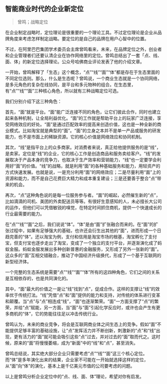 ## 智能商业时代的企业新定位
> 曾鸣；战略定位

在企业制定战略时，定位理论是很重要的一个理论工具。不过定位理论是企业从品牌角度来考虑怎样制定战略。要定位的是自己的品牌在用户心智中的位置。

不过，在阿里巴巴集团学术委员会主席曾鸣看来，未来，在品牌定位之外，创业者和企业管理者们还要认清企业在协作网络里的定位。曾鸣总结出了一套「点、线、面、体」的新定位选择理论。公众号哈佛商业评论发表了他的介绍文章。

一开始，曾鸣解释了「生态」这个概念，“点”“线”“面”“体”都是存在于生态里面的不同定位选则。那么，什么是生态呢？曾鸣说，一个商业生态就是一个协同网络，是多元角色的复杂在线协同，是平台和多元物种的组合。在生态里，有“点”“线”“面”三种核心角色，所以就有三种战略定位可选。

我们分别介绍下这三种角色：

首先，“面”就是平台。“面”能广泛连接不同的角色，让它们彼此合作，同时也建立起来各种机制，让全局利益优化。“面”的工作就是帮助平台上的玩家广泛连接，享受网络效应的好处。“面”是通过匹配效率的提高来创造价值，这也是一种全新的商业模式。比如淘宝就是典型的“面”。“面”的立身之本并不是单一产品或服务的研发能力，也不是市面上的稀缺资源。它的核心价值是网络效应和协同机制。

其次，“线”是指平台上的众多商家。对消费者来说，真正给他提供服务的是“线”，是卖家。定位是“线”的企业，它的核心工作是创造商品和服务卖给客户。“线”的发展取决于产品本身的竞争力，也取决于生产效率和营销能力，“线”也一定要学会利用好“面”的价值。“线”的战略，就是利用“面”的各种基础服务和能力，用轻资产的方式快速发展。也就是说，一是充分利用“面”的网络效应；二是尽量利用“面”上的资源和能力，而不是自己花费巨大精力和成本重复建设；三是还要善于整合“点”带来的机会。

再次，“点”这种角色说的是每一位服务参与者。“面”的崛起，必然催生新的“点”，比如滴滴的司机、美团的外卖配送员等等。有很好生意感知的人，未必擅长大公司的运作，但他们可以凭借敏锐的嗅觉，在特定时间抓住商机，提供一个快速成长的行业最需要的能力。

在“点”“线”“面”之后，我们说说“体”。“体”是由“面”扩张融合而来的。在“面”的扩张过程中，如果有足够强大的基础，也许还会衍生出其他的“面”，进而形成一个日趋完善的“体”。还以淘宝为例，支付和信用是淘宝市场的根基，淘宝孵化了支付宝，但支付宝也逐步走出了淘宝，变成了一个独立的支付平台，并逐渐演化成了蚂蚁金服。蚂蚁金服发展出多种创新普惠的金融服务，又形成了另外一张新的“面”。这众多的“面”互相交错融合，推动了中国经济升级换代，形成了一个基于互联网的新型经济体。

一个完整的生态系统是需要“点”“线”“面”“体”所有的这四种角色，它们之间的关系是互相依存的，也是共同演化的。

其中，“面”最大的价值之一是让“线”找到“点”，促成合作。这样的支撑让“线”的效率优于传统打法。“线”凭借“点”和“面”提供的能力和支持，对传统的体系进行变革和颠覆。当“点”与“点”相连成“线”，“面”也逐渐繁荣。“面”一方面支撑了“点”的繁荣，并给“点”赋能，另一方面，当“面”与“面”引起化学反应时，或许也会产生有更多商机的“体”，它的势能往往足以冲击传统行业。

曾鸣认为，未来的商业竞争，将会是互联网商业体之间生态上的竞争。假如“面”不能提供足够丰富的基础设施，让“点”发挥活力并不断创新，刺激新的“点”和“线”出现，更有活力的“面”就可能会吸引这些“点”过去，并对过去的“面”取而代之。这时候，原来的“面”将慢慢萎缩，成为“新面”中的“线”和“点”，甚至消失。

曾鸣总结说，其实绝大部分企业只需要考虑“点”“线”“面”这三个核心定位。而“体”是多年演化出来的结果，企业家不可能在一开始就选择这样的定位，从“面”向“体”的演化，基本上是千亿美元市值的公司要考虑的问题。

以上是曾鸣分析企业定位中的“点、线、面、体”理论，希望对你有启发。


